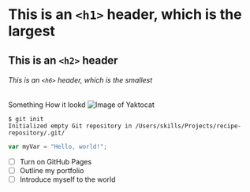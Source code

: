 # This is an `<h1>` header, which is the largest

## This is an `<h2>` header

###### This is an `<h6>` header, which is the smallest

Something
How it lookd
![Image of Yaktocat](https://octodex.github.com/images/yaktocat.png)

```
$ git init
Initialized empty Git repository in /Users/skills/Projects/recipe-repository/.git/
```

``` javascript
var myVar = "Hello, world!";
```

- [ ] Turn on GitHub Pages
- [ ] Outline my portfolio
- [ ] Introduce myself to the world
